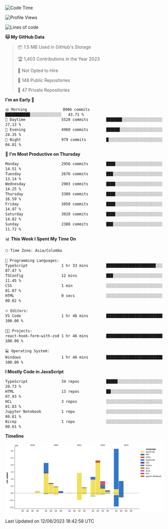 
<!--START_SECTION:waka-->
![Code Time](http://img.shields.io/badge/Code%20Time-1%2C145%20hrs%2049%20mins-blue)

![Profile Views](http://img.shields.io/badge/Profile%20Views-0-blue)

![Lines of code](https://img.shields.io/badge/From%20Hello%20World%20I%27ve%20Written-13.9%20million%20lines%20of%20code-blue)

**🐱 My GitHub Data** 

> 📦 1.5 MB Used in GitHub's Storage 
 > 
> 🏆 1,403 Contributions in the Year 2023
 > 
> 🚫 Not Opted to Hire
 > 
> 📜 148 Public Repositories 
 > 
> 🔑 47 Private Repositories 
 > 
**I'm an Early 🐤** 

```text
🌞 Morning                8906 commits        ███████████░░░░░░░░░░░░░░   43.71 % 
🌆 Daytime                5528 commits        ███████░░░░░░░░░░░░░░░░░░   27.13 % 
🌃 Evening                4960 commits        ██████░░░░░░░░░░░░░░░░░░░   24.35 % 
🌙 Night                  979 commits         █░░░░░░░░░░░░░░░░░░░░░░░░   04.81 % 
```
📅 **I'm Most Productive on Thursday** 

```text
Monday                   2956 commits        ████░░░░░░░░░░░░░░░░░░░░░   14.51 % 
Tuesday                  2676 commits        ███░░░░░░░░░░░░░░░░░░░░░░   13.14 % 
Wednesday                2903 commits        ████░░░░░░░░░░░░░░░░░░░░░   14.25 % 
Thursday                 3380 commits        ████░░░░░░░░░░░░░░░░░░░░░   16.59 % 
Friday                   3050 commits        ████░░░░░░░░░░░░░░░░░░░░░   14.97 % 
Saturday                 3020 commits        ████░░░░░░░░░░░░░░░░░░░░░   14.82 % 
Sunday                   2388 commits        ███░░░░░░░░░░░░░░░░░░░░░░   11.72 % 
```


📊 **This Week I Spent My Time On** 

```text
🕑︎ Time Zone: Asia/Colombo

💬 Programming Languages: 
TypeScript               1 hr 33 mins        ██████████████████████░░░   87.47 % 
TSConfig                 12 mins             ███░░░░░░░░░░░░░░░░░░░░░░   11.45 % 
CSS                      1 min               ░░░░░░░░░░░░░░░░░░░░░░░░░   01.07 % 
HTML                     0 secs              ░░░░░░░░░░░░░░░░░░░░░░░░░   00.02 % 

🔥 Editors: 
VS Code                  1 hr 46 mins        █████████████████████████   100.00 % 

🐱‍💻 Projects: 
react-hook-form-with-zod 1 hr 46 mins        █████████████████████████   100.00 % 

💻 Operating System: 
Windows                  1 hr 46 mins        █████████████████████████   100.00 % 
```

**I Mostly Code in JavaScript** 

```text
TypeScript               34 repos            █████░░░░░░░░░░░░░░░░░░░░   20.73 % 
HTML                     13 repos            ██░░░░░░░░░░░░░░░░░░░░░░░   07.93 % 
HCL                      3 repos             ░░░░░░░░░░░░░░░░░░░░░░░░░   01.83 % 
Jupyter Notebook         1 repo              ░░░░░░░░░░░░░░░░░░░░░░░░░   00.61 % 
Bicep                    1 repo              ░░░░░░░░░░░░░░░░░░░░░░░░░   00.61 % 
```



**Timeline**

![Lines of Code chart](https://raw.githubusercontent.com/ccweerasinghe1994/ccweerasinghe1994/master/assets/bar_graph.png)


 Last Updated on 12/06/2023 18:42:58 UTC
<!--END_SECTION:waka-->
